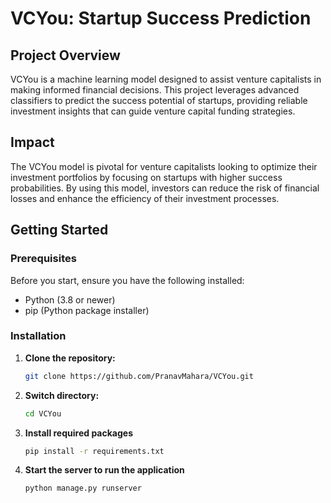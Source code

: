 # VCYou: Startup Success Prediction

## Project Overview
VCYou is a machine learning model designed to assist venture capitalists in making informed financial decisions. This project leverages advanced classifiers to predict the success potential of startups, providing reliable investment insights that can guide venture capital funding strategies.

## Impact
The VCYou model is pivotal for venture capitalists looking to optimize their investment portfolios by focusing on startups with higher success probabilities. By using this model, investors can reduce the risk of financial losses and enhance the efficiency of their investment processes.

## Getting Started

### Prerequisites
Before you start, ensure you have the following installed:
- Python (3.8 or newer)
- pip (Python package installer)

### Installation
1. **Clone the repository:**
   ```bash
   git clone https://github.com/PranavMahara/VCYou.git

2. **Switch directory:**
   ```bash
   cd VCYou

3. **Install required packages**
   ```bash
   pip install -r requirements.txt

4. **Start the server to run the application**
   ```bash
   python manage.py runserver
